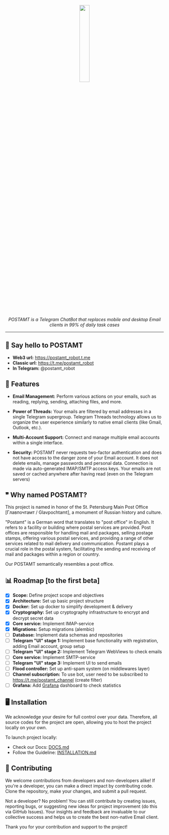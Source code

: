 <p align="center" width="100%">
    <img width="25%" src="https://github.com/realkarych/postamt/assets/62261985/b7545d92-6f06-4410-9873-8b52267216d0">
</p>

*<p align=center>POSTAMT is a Telegram ChatBot that replaces mobile and desktop Email clients in 99% of daily task cases</p>*

<hr>

## 👋 Say hello to POSTAMT

- **Web3 url:** https://postamt_robot.t.me
- **Classic url:** https://t.me/postamt_robot
- **In Telegram:** @postamt_robot

## 🚀 Features

- **Email Management:** Perform various actions on your emails, such as reading, replying, sending, attaching files, and more.

- **Power of Threads:** Your emails are filtered by email addresses in a single Telegram supergroup. Telegram Threads technology allows us to organize the user experience similarly to native email clients (like Gmail, Outlook, etc.).

- **Multi-Account Support:** Connect and manage multiple email accounts within a single interface.

- **Security:** POSTAMT never requests two-factor authentication and does not have access to the danger zone of your Email account. It does not delete emails, manage passwords and personal data. Connection is made via auto-generated IMAP/SMTP access keys. Your emails are not saved or cached anywhere after having read (even on the Telegram servers)

## ❞ Why named POSTAMT?

This project is named in honor of the St. Petersburg Main Post Office [Главпочтамт / Glavpochtamt], a monument of Russian history and culture.

"Postamt" is a German word that translates to "post office" in English. It refers to a facility or building where postal services are provided. Post offices are responsible for handling mail and packages, selling postage stamps, offering various postal services, and providing a range of other services related to mail delivery and communication. Postamt plays a crucial role in the postal system, facilitating the sending and receiving of mail and packages within a region or country.

Our POSTAMT semantically resembles a post office.

## 📊 Roadmap [to the first beta]

- [x] **Scope:** Define project scope and objectives
- [x] **Architecture:** Set up basic project structure
- [x] **Docker:** Set up docker to simplify development & delivery
- [x] **Cryptography:** Set up cryptography infrastructure to encrypt and decrypt secret data
- [x] **Core service:** Implement IMAP-service
- [x] **Migrations:** Setup migrations (alembic)
- [ ] **Database:** Implement data schemas and repositories
- [ ] **Telegram "UI" stage 1:** Implement base functionality with registration, adding Email account, group setup
- [ ] **Telegram "UI" stage 2:** Implement Telegram WebViews to check emails
- [ ] **Core service:** Implement SMTP-service
- [ ] **Telegram "UI" stage 3:** Implement UI to send emails
- [ ] **Flood controller:** Set up anti-spam system (on middlewares layer)
- [ ] **Channel subscription:** To use bot, user need to be subscribed to https://t.me/postamt_channel (create filter)
- [ ] **Grafana:** Add [Grafana](https://grafana.com/) dashboard to check statistics

## 🖥️ Installation

We acknowledge your desire for full control over your data. Therefore, all source codes for the project are open, allowing you to host the project locally on your own.

To launch project locally:

- Check our Docs: <a href="./DOCS.md">DOCS.md</a>
- Follow the Guideline: <a href="./INSTALLATION.md">INSTALLATION.md</a>

## 🙏 Contributing

We welcome contributions from developers and non-developers alike! If you're a developer, you can make a direct impact by contributing code. Clone the repository, make your changes, and submit a pull request.

Not a developer? No problem! You can still contribute by creating issues, reporting bugs, or suggesting new ideas for project improvement (do this via GitHub Issues). Your insights and feedback are invaluable to our collective success and helps us to create the best non-native Email client.

Thank you for your contribution and support to the project!
